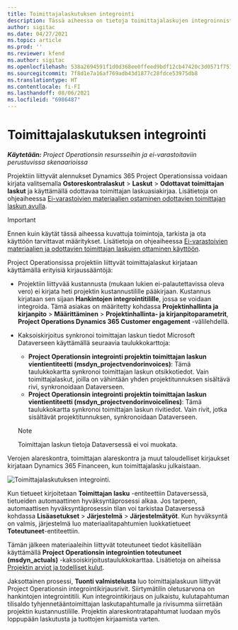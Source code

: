 ```yaml
---
title: Toimittajalaskutuksen integrointi
description: Tässä aiheessa on tietoja toimittajalaskujen integroinnista Project Operationsissa.
author: sigitac
ms.date: 04/27/2021
ms.topic: article
ms.prod: ''
ms.reviewer: kfend
ms.author: sigitac
ms.openlocfilehash: 538a2694591f1d0d368ee0ffeed9bdf12cb47420c3d0571f75185fe433f23436
ms.sourcegitcommit: 7f8d1e7a16af769adb43d1877c28fdce53975db8
ms.translationtype: HT
ms.contentlocale: fi-FI
ms.lasthandoff: 08/06/2021
ms.locfileid: "6986487"
---
```

# <a name="vendor-invoice-integration"></a>Toimittajalaskutuksen integrointi

_**Käytetään:** Project Operationsin resursseihin ja ei-varastoitaviin perustuvissa skenaarioissa_

Projektiin liittyvät alennukset Dynamics 365 Project Operationsissa voidaan kirjata valitsemalla **Ostoreskontralaskut** > **Laskut** > **Odottavat toimittajan laskut** ja käyttämällä odottavaa toimittajan laskuasiakirjaa. Lisätietoja on ohjeaiheessa [Ei-varastoivien materiaalien ostaminen odottavien toimittajan laskun avulla](../procurement/pending-vendor-invoices.md).

> [!IMPORTANT]
> Ennen kuin käytät tässä aiheessa kuvattuja toimintoja, tarkista ja ota käyttöön tarvittavat määritykset. Lisätietoja on ohjeaiheessa [Ei-varastoivien materiaalien ja odottavien toimittajan laskujen ottaminen käyttöön](../procurement/configure-materials-nonstocked.md).

Project Operationsissa projektiin liittyvät toimittajalaskut kirjataan käyttämällä erityisiä kirjaussääntöjä:

- Projektiin liittyvää kustannusta (mukaan lukien ei-palautettavissa oleva vero) ei kirjata heti projektin kustannustilille pääkirjaan. Kustannus kirjataan sen sijaan **Hankintojen integrointitilille**, jossa se voidaan integroida. Tämä asiakas on määritetty kohdassa **Projektinhallinta ja kirjanpito** > **Määrittäminen** > **Projektinhallinta- ja kirjanpitoparametrit**, **Project Operations Dynamics 365 Customer engagement** -välilehdellä.
- Kaksoiskirjoitus synkronoi toimittajan laskun tiedot Microsoft Dataverseen käyttämällä seuraavia taulukkokarttoja:

     - **Project Operationsin integrointi projektin toimittajan laskun vientientiteetti (msdyn_projectvendorinvoices)**: Tämä taulukkokartta synkronoi toimittajan laskun otsikkotiedot. Vain toimittajalaskut, joilla on vähintään yhden projektitunnuksen sisältävä rivi, synkronoidaan Dataverseen.
     - **Project Operationsin integrointi projektin toimittajan laskun vientientiteetti (msdyn_projectvendorinvoicelines)**: Tämä taulukkokartta synkronoi toimittajan laskun rivitiedot. Vain rivit, jotka sisältävät projektitunnuksen, synkronoidaan Dataverseen.

     > [!NOTE]
     > Toimittajan laskun tietoja Dataversessä ei voi muokata.

Verojen alareskontra, toimittajan alareskontra ja muut taloudelliset kirjaukset kirjataan Dynamics 365 Financeen, kun toimittajalasku julkaistaan.

![Toimittajalaskutuksen integrointi.](media/DW7VendorInvoice.png)

Kun tietueet kirjoitetaan **Toimittajan lasku** -entiteettiin Dataversessä, tietueiden automaattinen hyväksyntäprosessi alkaa. Jos tarpeen, automaattisen hyväksyntäprosessin tilan voi tarkistaa Dataversessä kohdassa **Lisäasetukset** > **Järjestelmä** > **Järjestelmätyöt**. Kun hyväksyntä on valmis, järjestelmä luo materiaalitapahtumien luokkatietueet **Toteutuneet**-entiteettiin.

Tämän jälkeen materiaaleihin liittyvät toteutuneet tiedot käsitellään käyttämällä **Project Operationsin integrointien toteutuneet (msdyn_actuals)** -kaksoiskirjoitustaulukkokarttaa. Lisätietoja on aiheissa [Projektin arviot ja todelliset kulut](resource-dual-write-estimates-actuals.md).

Jaksottainen prosessi, **Tuonti valmistelusta** luo toimittajalaskuun liittyvät Project Operationsin integrointikirjausrivit. Siirtymätilin oletusarvona on hankintojen integrointitili. Kun integrointikirjaus on julkaistu, kulutapahtuman tilisaldo tyhjennetääntoimittajan laskutapahtumalle ja rivisumma siirretään projektin kustannustilille. Projektin alareskontratapahtumat luodaan myös loppupään laskutusta ja tuottojen kirjaamista varten.
